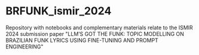 # BRFUNK_ismir_2024
Repository with notebooks and complementary materials relate to the ISMIR 2024 submission paper "LLM’S GOT THE FUNK: TOPIC MODELLING ON BRAZILIAN FUNK LYRICS USING FINE-TUNING AND PROMPT ENGINEERING"
